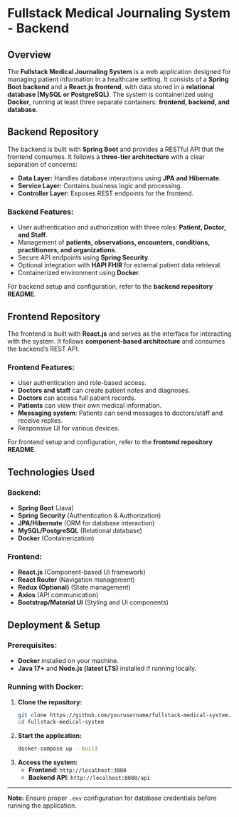 # Fullstack Medical Journaling System - Backend

## Overview
The **Fullstack Medical Journaling System** is a web application designed for managing patient information in a healthcare setting. It consists of a **Spring Boot backend** and a **React.js frontend**, with data stored in a **relational database (MySQL or PostgreSQL)**. The system is containerized using **Docker**, running at least three separate containers: **frontend, backend, and database**.

## Backend Repository
The backend is built with **Spring Boot** and provides a RESTful API that the frontend consumes. It follows a **three-tier architecture** with a clear separation of concerns:
- **Data Layer:** Handles database interactions using **JPA and Hibernate**.
- **Service Layer:** Contains business logic and processing.
- **Controller Layer:** Exposes REST endpoints for the frontend.

### Backend Features:
- User authentication and authorization with three roles: **Patient, Doctor, and Staff**.
- Management of **patients, observations, encounters, conditions, practitioners, and organizations**.
- Secure API endpoints using **Spring Security**.
- Optional integration with **HAPI FHIR** for external patient data retrieval.
- Containerized environment using **Docker**.

For backend setup and configuration, refer to the **backend repository README**.

## Frontend Repository
The frontend is built with **React.js** and serves as the interface for interacting with the system. It follows **component-based architecture** and consumes the backend’s REST API.

### Frontend Features:
- User authentication and role-based access.
- **Doctors and staff** can create patient notes and diagnoses.
- **Doctors** can access full patient records.
- **Patients** can view their own medical information.
- **Messaging system**: Patients can send messages to doctors/staff and receive replies.
- Responsive UI for various devices.

For frontend setup and configuration, refer to the **frontend repository README**.

## Technologies Used
### Backend:
- **Spring Boot** (Java)
- **Spring Security** (Authentication & Authorization)
- **JPA/Hibernate** (ORM for database interaction)
- **MySQL/PostgreSQL** (Relational database)
- **Docker** (Containerization)

### Frontend:
- **React.js** (Component-based UI framework)
- **React Router** (Navigation management)
- **Redux (Optional)** (State management)
- **Axios** (API communication)
- **Bootstrap/Material UI** (Styling and UI components)

## Deployment & Setup
### Prerequisites:
- **Docker** installed on your machine.
- **Java 17+** and **Node.js (latest LTS)** installed if running locally.

### Running with Docker:
1. **Clone the repository:**
   ```sh
   git clone https://github.com/yourusername/fullstack-medical-system.git
   cd fullstack-medical-system
   ```
2. **Start the application:**
   ```sh
   docker-compose up --build
   ```
3. **Access the system:**
   - **Frontend**: `http://localhost:3000`
   - **Backend API**: `http://localhost:8080/api`


---
**Note:** Ensure proper `.env` configuration for database credentials before running the application.

